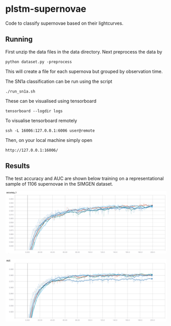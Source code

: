 # plstm-supernovae

Code to classify supernovae based on their lightcurves. 

## Running

First unzip the data files in the data directory. Next preprocess the data by 

```
python dataset.py -preprocess
```
This will create a file for each supernova but grouped by observation time.

The SN1a classification can be run using the script
```
./run_sn1a.sh
```

These can be visualised using tensorboard
```
tensorboard --logdir logs
```

To visualise tensorboard remotely
```
ssh -L 16006:127.0.0.1:6006 user@remote
```

Then, on your local machine simply open 
```
http://127.0.0.1:16006/
```

## Results

The test accuracy and AUC are shown below training on a representational sample of 1106 supernovae in the SIMGEN dataset.


![Imgur Image](accuracy.png)

![Imgur Image](auc.png)

